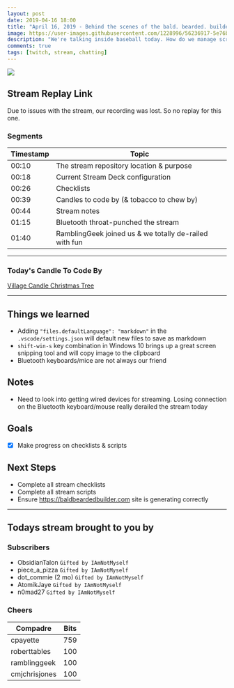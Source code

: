 ```yaml
---
layout: post
date: 2019-04-16 18:00
title: "April 16, 2019 - Behind the scenes of the bald. bearded. builder. Twitch stream."
image: https://user-images.githubusercontent.com/1228996/56236917-5e76b980-6050-11e9-98f2-9fccbf461bd8.png
description: "We're talking inside baseball today. How do we manage scripts, scenes, planning etc. for each stream of the bald. bearded. builder."
comments: true
tags: [twitch, stream, chatting]
---
```


<img src="{{page.image}}"/>

## Stream Replay Link

Due to issues with the stream, our recording was lost.  So no replay for this one.

<!--more-->

### Segments

Timestamp | Topic
--- | ---
00:10 | The stream repository location & purpose
00:18 | Current Stream Deck configuration
00:26 | Checklists
00:39 | Candles to code by (& tobacco to chew by)
00:44 | Stream notes
01:15 | Bluetooth throat-punched the stream 
01:40 | RamblingGeek joined us & we totally de-railed with fun

---

### Today's Candle To Code By

[Village Candle Christmas Tree](https://amzn.to/2Djr7R0)

---

## Things we learned

- Adding `"files.defaultLanguage": "markdown"` in the `.vscode/settings.json` will default new files to save as markdown
- `shift-win-s` key combination in Windows 10 brings up a great screen snipping tool and will copy image to the clipboard
- Bluetooth keyboards/mice are not always our friend

## Notes

- Need to look into getting wired devices for streaming.  Losing connection on the Bluetooth keyboard/mouse really derailed the stream today

## Goals

- [x] Make progress on checklists & scripts

## Next Steps

- Complete all stream checklists
- Complete all stream scripts
- Ensure https://baldbeardedbuilder.com site is generating correctly

---

## Todays stream brought to you by

### Subscribers

- ObsidianTalon `Gifted by IAmNotMyself`
- piece_a_pizza `Gifted by IAmNotMyself`
- dot_commie (2 mo) `Gifted by IAmNotMyself`
- AtomikJaye `Gifted by IAmNotMyself`
- n0mad27 `Gifted by IAmNotMyself`

### Cheers

Compadre | Bits
--- | ---
cpayette | 759
roberttables | 100
ramblinggeek | 100
cmjchrisjones | 100
